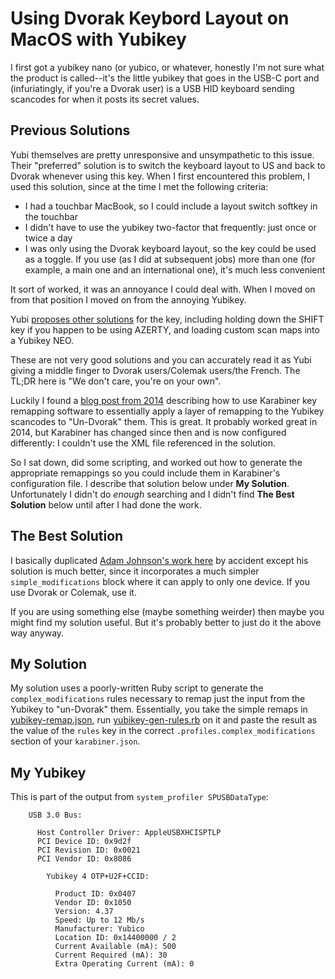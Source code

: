 # Using Dvorak Keybord Layout on MacOS with Yubikey

I first got a yubikey nano (or yubico, or whatever, honestly I'm not
sure what the product is called--it's the little yubikey that goes in
the USB-C port and (infuriatingly, if you're a Dvorak user) is a USB
HID keyboard sending scancodes for when it posts its secret values.

## Previous Solutions

Yubi themselves are pretty unresponsive and unsympathetic to this
issue.  Their "preferred" solution is to switch the keyboard layout to
US and back to Dvorak whenever using this key. When I first
encountered this problem, I used this solution, since at the time
I met the following criteria:

* I had a touchbar MacBook, so I could include a layout switch softkey
  in the touchbar
* I didn't have to use the yubikey two-factor that frequently: just
  once or twice a day
* I was only using the Dvorak keyboard layout, so the key could be
  used as a toggle. If you use (as I did at subsequent jobs) more than
  one (for example, a main one and an international one), it's much
  less convenient

It sort of worked, it was an annoyance I could deal with. When I moved
on from that position I moved on from the annoying Yubikey.

Yubi [proposes other solutions](https://www.yubico.com/2013/07/yubikey-keyboard-layouts/)
for the key, including holding down the SHIFT key if you happen to be
using AZERTY, and loading custom scan maps into a Yubikey NEO.

These are not very good solutions and you can accurately read it as
Yubi giving a middle finger to Dvorak users/Colemak users/the French. The
TL;DR here is "We don't care, you're on your own".

Luckily I found a
[blog post from 2014](https://superuser.do/2014/10/22/yubikey-support-for-non-qwerty-keyboard-layouts-on-mac-os-x/)
describing how to use Karabiner key remapping software to essentially
apply a layer of remapping to the Yubikey scancodes to "Un-Dvorak"
them. This is great. It probably worked great in 2014, but Karabiner has
changed since then and is now configured differently: I couldn't use the
XML file referenced in the solution.

So I sat down, did some scripting, and worked out how to generate the
appropriate remappings so you could include them in Karabiner's configuration
file. I describe that solution below under **My Solution**. Unfortunately I
didn't do *enough* searching and I didn't find **The Best Solution** below
until after I had done the work.

## The Best Solution

I basically duplicated
[Adam Johnson's work here](https://adamj.eu/tech/2018/09/17/using-yubikey-with-colemak/)
by accident except his solution is much better, since it incorporates
a much simpler `simple_modifications` block where it can apply to only
one device. If you use Dvorak or Colemak, use it.

If you are using something else (maybe something weirder) then maybe
you might find my solution useful. But it's probably better to just do
it the above way anyway.

## My Solution

My solution uses a poorly-written Ruby script to generate the
`complex_modifications` rules necessary to remap just the input from
the Yubikey to "un-Dvorak" them. Essentially, you take the simple
remaps in [yubikey-remap.json](yubikey-remap.json), run
[yubikey-gen-rules.rb](yubikey-gen-rules.rb) on it and paste the
result as the value of the `rules` key in the correct
`.profiles.complex_modifications` section of your `karabiner.json`.

## My Yubikey

This is part of the output from `system_profiler SPUSBDataType`:

```
    USB 3.0 Bus:

      Host Controller Driver: AppleUSBXHCISPTLP
      PCI Device ID: 0x9d2f
      PCI Revision ID: 0x0021
      PCI Vendor ID: 0x8086

        Yubikey 4 OTP+U2F+CCID:

          Product ID: 0x0407
          Vendor ID: 0x1050
          Version: 4.37
          Speed: Up to 12 Mb/s
          Manufacturer: Yubico
          Location ID: 0x14400000 / 2
          Current Available (mA): 500
          Current Required (mA): 30
          Extra Operating Current (mA): 0
 ```

